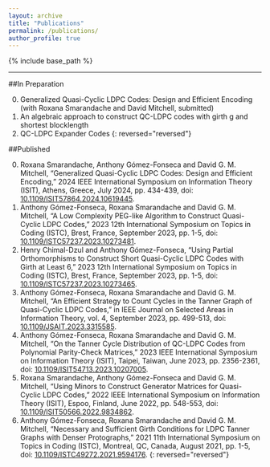```yaml
---
layout: archive
title: "Publications"
permalink: /publications/
author_profile: true
---
```


{% include base_path %}

---

##In Preparation

0. Generalized Quasi-Cyclic LDPC Codes: Design and Efficient Encoding (with Roxana Smarandache and David Mitchell, submitted)
0. An algebraic approach to construct QC-LDPC codes with girth g and shortest blocklength
0. QC-LDPC Expander Codes
{: reversed="reversed"}

##Published

0. Roxana Smarandache, Anthony Gómez-Fonseca and David G. M. Mitchell, “Generalized Quasi-Cyclic LDPC Codes: Design and Efficient Encoding,” 2024 IEEE International Symposium on Information Theory (ISIT), Athens, Greece, July 2024, pp. 434-439, doi: [10.1109/ISIT57864.2024.10619445](https://ieeexplore.ieee.org/document/10619445).
0. Anthony Gómez-Fonseca, Roxana Smarandache and David G. M. Mitchell, “A Low Complexity PEG-like Algorithm to Construct Quasi-Cyclic LDPC Codes,” 2023 12th International Symposium on Topics in Coding (ISTC), Brest, France, September 2023, pp. 1-5, doi: [10.1109/ISTC57237.2023.10273481](https://ieeexplore.ieee.org/document/10273481).
0. Henry Chimal-Dzul and Anthony Gómez-Fonseca, “Using Partial Orthomorphisms to Construct Short Quasi-Cyclic LDPC Codes with Girth at Least 6,” 2023 12th International Symposium on Topics in Coding (ISTC), Brest, France, September 2023, pp. 1-5, doi: [10.1109/ISTC57237.2023.10273465](https://ieeexplore.ieee.org/document/10273465).
0. Anthony Gómez-Fonseca, Roxana Smarandache and David G. M. Mitchell, “An Efficient Strategy to Count Cycles in the Tanner Graph of Quasi-Cyclic LDPC Codes,” in IEEE Journal on Selected Areas in Information Theory, vol. 4, September 2023, pp. 499-513, doi: [10.1109/JSAIT.2023.3315585](https://ieeexplore.ieee.org/document/10251427).
0. Anthony Gómez-Fonseca, Roxana Smarandache and David G. M. Mitchell, “On the Tanner Cycle Distribution of QC-LDPC Codes from Polynomial Parity-Check Matrices,” 2023 IEEE International Symposium on Information Theory (ISIT), Taipei, Taiwan, June 2023, pp. 2356-2361, doi: [10.1109/ISIT54713.2023.10207005](https://ieeexplore.ieee.org/document/10207005).
0. Roxana Smarandache, Anthony Gómez-Fonseca and David G. M. Mitchell, “Using Minors to Construct Generator Matrices for Quasi-Cyclic LDPC Codes,” 2022 IEEE International Symposium on Information Theory (ISIT), Espoo, Finland, June 2022, pp. 548-553, doi: [10.1109/ISIT50566.2022.9834862](https://ieeexplore.ieee.org/document/9834862).
0. Anthony Gómez-Fonseca, Roxana Smarandache and David G. M. Mitchell, “Necessary and Sufficient Girth Conditions for LDPC Tanner Graphs with Denser Protographs,” 2021 11th International Symposium on Topics in Coding (ISTC), Montreal, QC, Canada, August 2021, pp. 1-5, doi: [10.1109/ISTC49272.2021.9594176](https://ieeexplore.ieee.org/document/9594176).
{: reversed="reversed"}
